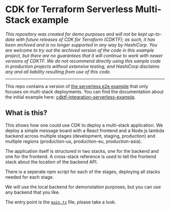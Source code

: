 # CDK for Terraform Serverless Multi-Stack example

_This repository was created for demo purposes and will not be kept up-to-date with future releases of CDK for Terraform (CDKTF); as such, it has been archived and is no longer supported in any way by HashiCorp. You are welcome to try out the archived version of the code in this example project, but there are no guarantees that it will continue to work with newer versions of CDKTF. We do not recommend directly using this sample code in production projects without extensive testing, and HashiCorp disclaims any and all liability resulting from use of this code._

-----

This repo contains a version of [the serverless e2e example](https://github.com/hashicorp/cdktf-integration-serverless-example) that only focuses on multi-stack deployments. You can find the documentation about the initial example here: [cdktf-integration-serverless-example](https://github.com/hashicorp/terraform-cdk/blob/main/docs/full-guide/serverless-application-typescript.md).

## What is this?

This shows how one could use CDK to deploy a multi-stack application. We deploy a simple message board with a React frontend and a Node.js lambda backend across multiple stages (development, staging, production) and multiple regions (production-us, production-eu, production-asia).

The application itself is structured in two stacks, one for the backend and one for the frontend. A cross-stack reference is used to tell the frontend stack about the location of the backend API.

There is a seperate npm script for each of the stages, deploying all stacks needed for each stage.

We will use the local backend for demonstation purposes, but you can use any backend that you like.

The entry point is the [`main.ts`](./main.ts) file, please take a look.
